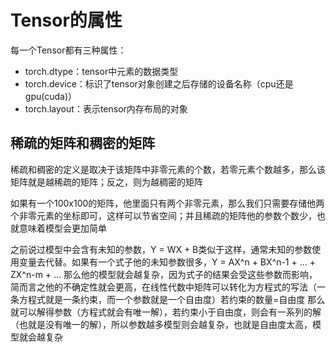 # Tensor的属性

每一个Tensor都有三种属性：

- torch.dtype：tensor中元素的数据类型
- torch.device：标识了tensor对象创建之后存储的设备名称（cpu还是gpu(cuda)）
- torch.layout：表示tensor内存布局的对象

## 稀疏的矩阵和稠密的矩阵

稀疏和稠密的定义是取决于该矩阵中非零元素的个数，若零元素个数越多，那么该矩阵就是越稀疏的矩阵；反之，则为越稠密的矩阵

如果有一个100x100的矩阵，他里面只有两个非零元素，那么我们只需要存储他两个非零元素的坐标即可，这样可以节省空间；并且稀疏的矩阵他的参数个数少，也就意味着模型会更加简单

之前说过模型中会含有未知的参数，Y = WX + B类似于这样，通常未知的参数使用变量去代替。如果有一个式子他的未知参数很多，Y = AX^n + BX^n-1 + ... + ZX^n-m + ... 那么他的模型就会越复杂，因为式子的结果会受这些参数而影响，简而言之他的不确定性就会更高，在线性代数中矩阵可以转化为方程式的写法（一条方程式就是一条约束，而一个参数就是一个自由度）若约束的数量=自由度 那么就可以解得参数（方程式就会有唯一解），若约束小于自由度，则会有一系列的解（也就是没有唯一的解），所以参数越多模型则会越复杂，也就是自由度太高，模型就会越复杂